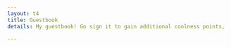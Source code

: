 ```yaml
---
layout: t4
title: Guestbook
details: My guestbook! Go sign it to gain additional coolness points,  If your comment was removed that's because it looked like spam, either that or the link was Dead On Arrival

---
```


 <div id="c_widget"></div>
 <script src="/1stylescripts/comment-widget.js"></script>